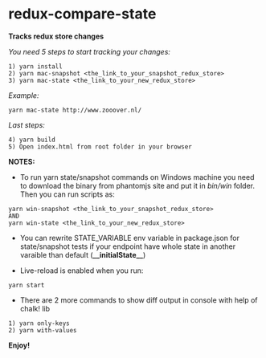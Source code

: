 # redux-compare-state
**Tracks redux store changes**

_You need 5 steps to start tracking your changes:_
```
1) yarn install
2) yarn mac-snapshot <the_link_to_your_snapshot_redux_store>
3) yarn mac-state <the_link_to_your_new_redux_store>
```
*Example:*
```
yarn mac-state http://www.zooover.nl/
```
*Last steps:*

```
4) yarn build
5) Open index.html from root folder in your browser
```

**NOTES:**

- To run yarn state/snapshot commands on Windows machine you need to download the binary from phantomjs site and put it in *bin/win* folder.
Then you can run scripts as:
```
yarn win-snapshot <the_link_to_your_snapshot_redux_store>
AND
yarn win-state <the_link_to_your_new_redux_store>
```

- You can rewrite STATE_VARIABLE env variable in package.json for state/snapshot tests if your endpoint have whole state in another varaible than default (**\_\_initialState\_\_**)

- Live-reload is enabled when you run:
```
yarn start
```

- There are 2 more commands to show diff output in console with help of chalk! lib

```
1) yarn only-keys
2) yarn with-values
```

**Enjoy!**
